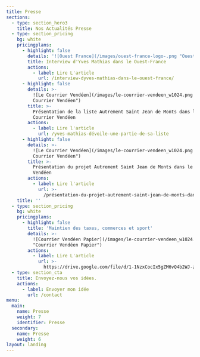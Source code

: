 ```yaml
---
title: Presse
sections:
  - type: section_hero3
    title: Nos Actualités Presse
  - type: section_pricing
    bg: white
    pricingplans:
      - highlight: false
        details: '![Ouest France](/images/ouest-france-logo-.png "Ouest France")'
        title: Interview d'Yves Mathias dans le Ouest-France
        actions:
          - label: Lire L'article
            url: /interview-dyves-mathias-dans-le-ouest-france/
      - highlight: false
        details: >-
          ![Le Courrier Vendéen](/images/le-courrier-vendeen_w1024.png "Le
          Courrier Vendéen")
        title: >-
          Présentation de la liste Autrement Saint Jean de Monts dans le
          Courrier Vendéen
        actions:
          - label: Lire l'article
            url: /yves-mathias-dévoile-une-partie-de-sa-liste
      - highlight: false
        details: >-
          ![Le Courrier Vendéen](/images/le-courrier-vendeen_w1024.png "Le
          Courrier Vendéen")
        title: >-
          Présentation du projet Autrement Saint Jean de Monts dans le Courrier
          Vendéen
        actions:
          - label: Lire l'article
            url: >-
              /présentation-du-projet-autrement-saint-jean-de-monts-dans-le-courrier-vendéen/
    title: ''
  - type: section_pricing
    bg: white
    pricingplans:
      - highlight: false
        title: 'Maintien des taxes, commerces et sport'
        details: >-
          ![Courrier Vendéen Papier](/images/le-courrier-vendeen_w1024.png
          "Courrier Vendéen Papier")
        actions:
          - label: Lire L'article
            url: >-
              https://drive.google.com/file/d/1-1NzxCocIx5gZM6vQ4b2WJ-zxxgRMc_a/view?usp=sharing
  - type: section_cta
    title: Envoyez-nous vos idées.
    actions:
      - label: Envoyer mon idée
        url: /contact
menu:
  main:
    name: Presse
    weight: 7
    identifier: Presse
  secondary:
    name: Presse
    weight: 6
layout: landing
---
```

